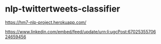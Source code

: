 # nlp-twittertweets-classifier


https://hm7-nlp-project.herokuapp.com/

https://www.linkedin.com/embed/feed/update/urn:li:ugcPost:6702535570624659456
